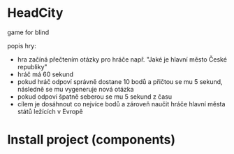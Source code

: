 # HeadCity
game for blind

popis hry:

- hra začíná přečtením otázky pro hráče např. "Jaké je hlavní město České republiky"
- hráč má 60 sekund 
- pokud hráč odpoví správně dostane 10 bodů a přičtou se mu 5 sekund, následně se mu vygeneruje nová otázka
- pokud odpoví špatně seberou se mu 5 sekund z času
- cílem je dosáhnout co nejvíce bodů a zároveň naučit hráče hlavní města států ležících v Evropě



# Install project (components)
